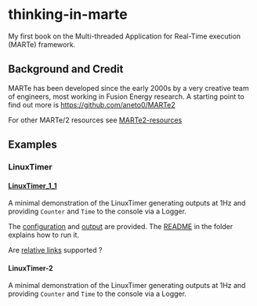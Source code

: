 # thinking-in-marte

My first book on the Multi-threaded Application for Real-Time execution (MARTe) framework.

## Background and Credit

MARTe has been developed since the early 2000s by a very creative team of engineers, most 
working in Fusion Energy research.  A starting point to find out more is https://github.com/aneto0/MARTe2

For other MARTe/2 resources see [MARTe2-resources](MARTe2_Resources.md)

## Examples

### LinuxTimer

#### [LinuxTimer_1_1](Examples/LinuxTimer/Configurations/LinuxTimer_1_1.cfg)

A minimal demonstration of the LinuxTimer generating outputs at 1Hz and providing `Counter` and `Time` 
to the console via a Logger.

The [configuration][11C] and [output][11O] are provided.  The [README][11R] in the folder explains how to run it.

[11C]: https://github.com/AdamVStephen/thinking-in-marte/tree/main/Examples/LinuxTimer/Configurations/LinuxTimer_1_1.cfg
[11O]: https://github.com/AdamVStephen/thinking-in-marte/tree/main/Examples/LinuxTimer/Output/LinuxTimer_1_1.out
[11R]: https://github.com/AdamVStephen/thinking-in-marte/tree/main/Examples/LinuxTimer/README.md

Are [relative links][11rel] supported ?

[11rel]: (Examples/LinuxTimer/Configurations/LinuxTimer_1_1.cfg)

#### LinuxTimer-2

A minimal demonstration of the LinuxTimer generating outputs at 1Hz and providing `Counter` and `Time` 
to the console via a Logger.

